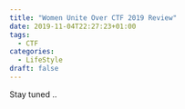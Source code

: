 ```yaml
---
title: "Women Unite Over CTF 2019 Review"
date: 2019-11-04T22:27:23+01:00
tags:
  - CTF
categories:
  - LifeStyle
draft: false
---
```



Stay tuned ..
